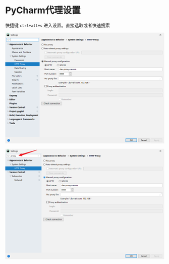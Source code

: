 # PyCharm代理设置

快捷键 ```ctrl+alt+s``` 进入设置。直接选取或者快速搜索

![20191028_194839_95](image/20191028_194839_95.png)

![20191028_194926_94](image/20191028_194926_94.png)
